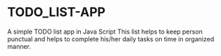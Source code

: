 # TODO_LIST-APP
A simple TODO list app in Java Script
This list helps to keep person punctual and helps to complete his/her daily tasks on time in organized manner.
